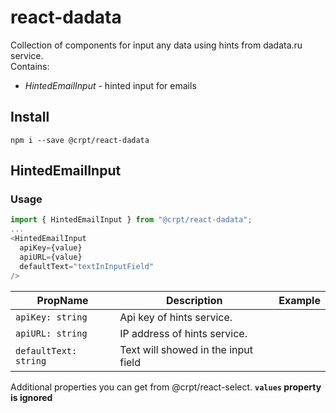 # react-dadata

Collection of components for input any data using hints from dadata.ru service.<br>
Contains:
- _HintedEmailInput_ - hinted input for emails

## Install ##
`npm i --save @crpt/react-dadata`

## HintedEmailInput ##
### Usage ###
```javascript
import { HintedEmailInput } from "@crpt/react-dadata"; 
...
<HintedEmailInput
  apiKey={value}
  apiURL={value}
  defaultText="textInInputField"
/>
```

| PropName | Description | Example |
|---|---|---|
| `apiKey: string`  | Api key of hints service. |   |
| `apiURL: string`  | IP address of hints service. |   |
| `defaultText: string`  | Text will showed in the input field |   |

Additional properties you can get from @crpt/react-select. __`values` property is ignored__
